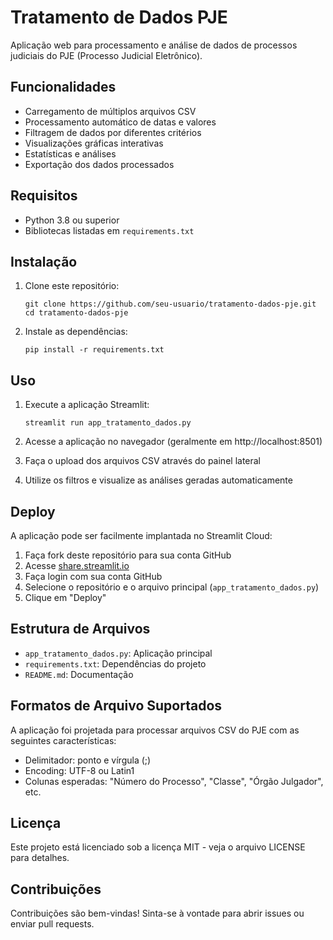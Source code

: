 # Tratamento de Dados PJE

Aplicação web para processamento e análise de dados de processos judiciais do PJE (Processo Judicial Eletrônico).

## Funcionalidades

- Carregamento de múltiplos arquivos CSV
- Processamento automático de datas e valores
- Filtragem de dados por diferentes critérios
- Visualizações gráficas interativas
- Estatísticas e análises
- Exportação dos dados processados

## Requisitos

- Python 3.8 ou superior
- Bibliotecas listadas em `requirements.txt`

## Instalação

1. Clone este repositório:
   ```
   git clone https://github.com/seu-usuario/tratamento-dados-pje.git
   cd tratamento-dados-pje
   ```

2. Instale as dependências:
   ```
   pip install -r requirements.txt
   ```

## Uso

1. Execute a aplicação Streamlit:
   ```
   streamlit run app_tratamento_dados.py
   ```

2. Acesse a aplicação no navegador (geralmente em http://localhost:8501)

3. Faça o upload dos arquivos CSV através do painel lateral

4. Utilize os filtros e visualize as análises geradas automaticamente

## Deploy

A aplicação pode ser facilmente implantada no Streamlit Cloud:

1. Faça fork deste repositório para sua conta GitHub
2. Acesse [share.streamlit.io](https://share.streamlit.io/)
3. Faça login com sua conta GitHub
4. Selecione o repositório e o arquivo principal (`app_tratamento_dados.py`)
5. Clique em "Deploy"

## Estrutura de Arquivos

- `app_tratamento_dados.py`: Aplicação principal
- `requirements.txt`: Dependências do projeto
- `README.md`: Documentação

## Formatos de Arquivo Suportados

A aplicação foi projetada para processar arquivos CSV do PJE com as seguintes características:

- Delimitador: ponto e vírgula (;)
- Encoding: UTF-8 ou Latin1
- Colunas esperadas: "Número do Processo", "Classe", "Órgão Julgador", etc.

## Licença

Este projeto está licenciado sob a licença MIT - veja o arquivo LICENSE para detalhes.

## Contribuições

Contribuições são bem-vindas! Sinta-se à vontade para abrir issues ou enviar pull requests.